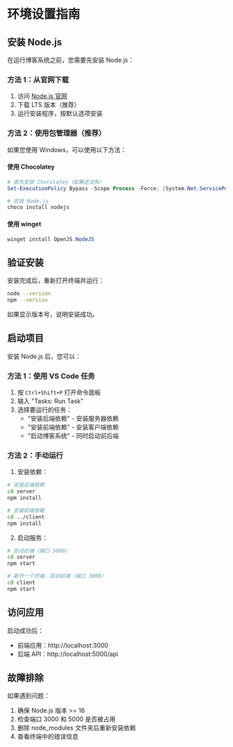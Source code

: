 # 环境设置指南

## 安装 Node.js

在运行博客系统之前，您需要先安装 Node.js：

### 方法 1：从官网下载
1. 访问 [Node.js 官网](https://nodejs.org/)
2. 下载 LTS 版本（推荐）
3. 运行安装程序，按默认选项安装

### 方法 2：使用包管理器（推荐）
如果您使用 Windows，可以使用以下方法：

#### 使用 Chocolatey
```powershell
# 首先安装 Chocolatey（如果还没有）
Set-ExecutionPolicy Bypass -Scope Process -Force; [System.Net.ServicePointManager]::SecurityProtocol = [System.Net.ServicePointManager]::SecurityProtocol -bor 3072; iex ((New-Object System.Net.WebClient).DownloadString('https://community.chocolatey.org/install.ps1'))

# 安装 Node.js
choco install nodejs
```

#### 使用 winget
```powershell
winget install OpenJS.NodeJS
```

## 验证安装

安装完成后，重新打开终端并运行：
```bash
node --version
npm --version
```

如果显示版本号，说明安装成功。

## 启动项目

安装 Node.js 后，您可以：

### 方法 1：使用 VS Code 任务
1. 按 `Ctrl+Shift+P` 打开命令面板
2. 输入 "Tasks: Run Task"
3. 选择要运行的任务：
   - "安装后端依赖" - 安装服务器依赖
   - "安装前端依赖" - 安装客户端依赖
   - "启动博客系统" - 同时启动前后端

### 方法 2：手动运行
1. 安装依赖：
```bash
# 安装后端依赖
cd server
npm install

# 安装前端依赖
cd ../client
npm install
```

2. 启动服务：
```bash
# 启动后端（端口 5000）
cd server
npm start

# 新开一个终端，启动前端（端口 3000）
cd client
npm start
```

## 访问应用

启动成功后：
- 前端应用：http://localhost:3000
- 后端 API：http://localhost:5000/api

## 故障排除

如果遇到问题：
1. 确保 Node.js 版本 >= 16
2. 检查端口 3000 和 5000 是否被占用
3. 删除 node_modules 文件夹后重新安装依赖
4. 查看终端中的错误信息
